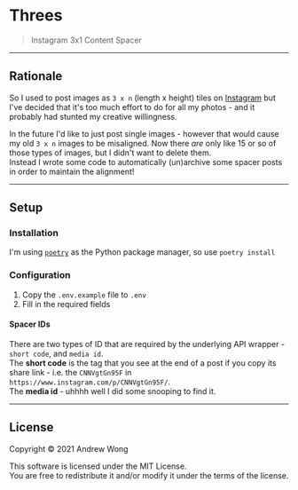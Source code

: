 # Threes

> Instagram 3x1 Content Spacer 

---

## Rationale

So I used to post images as `3 x n` (length x height) tiles on [Instagram](https://www.instagram.com/_andrewjwong/) but I've decided that it's too much effort to do for all my photos - and it probably had stunted my creative willingness.

In the future I'd like to just post single images - however that would cause my old `3 x n` images to be misaligned. Now there _are_ only like 15 or so of those types of images, but I didn't want to delete them.  
Instead I wrote some code to automatically (un)archive some spacer posts in order to maintain the alignment!

---

## Setup

### Installation

I'm using [`poetry`](https://python-poetry.org/) as the Python package manager, so use `poetry install`

### Configuration

1) Copy the `.env.example` file to `.env`  
2) Fill in the required fields

#### Spacer IDs

There are two types of ID that are required by the underlying API wrapper - `short code`, and `media id`.  
The **short code** is the tag that you see at the end of a post if you copy its share link - i.e. the `CNNVgtGn95F` in `https://www.instagram.com/p/CNNVgtGn95F/`.  
The **media id** - uhhhh well I did some snooping to find it.

---

## License

Copyright © 2021 Andrew Wong

This software is licensed under the MIT License.  
You are free to redistribute it and/or modify it under the terms of the license.